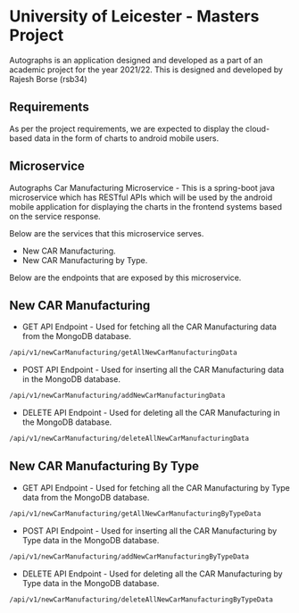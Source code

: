 # University of Leicester - Masters Project

Autographs is an application designed and developed as a part of an academic project for the year 2021/22. This is designed and developed by Rajesh Borse (rsb34)

## Requirements
As per the project requirements, we are expected to display the cloud-based data in the form of charts to android mobile users.

## Microservice

Autographs Car Manufacturing Microservice - This is a spring-boot java microservice which has RESTful APIs which will be used by the android mobile application for displaying the charts in the frontend systems based on the service response.

Below are the services that this microservice serves.

- New CAR Manufacturing.
- New CAR Manufacturing by Type.

Below are the endpoints that are exposed by this microservice.

## New CAR Manufacturing

- GET API Endpoint - Used for fetching all the CAR Manufacturing data from the MongoDB database.


```bash
/api/v1/newCarManufacturing/getAllNewCarManufacturingData
```

- POST API Endpoint - Used for inserting all the CAR Manufacturing data in the MongoDB database.

```bash
/api/v1/newCarManufacturing/addNewCarManufacturingData
```

- DELETE API Endpoint - Used for deleting all the CAR Manufacturing in the MongoDB database.
```bash
/api/v1/newCarManufacturing/deleteAllNewCarManufacturingData
```

## New CAR Manufacturing By Type

- GET API Endpoint - Used for fetching all the CAR Manufacturing by Type data from the MongoDB database.

```bash
/api/v1/newCarManufacturing/getAllNewCarManufacturingByTypeData
```

- POST API Endpoint - Used for inserting all the CAR Manufacturing by Type data in the MongoDB database.

```bash
/api/v1/newCarManufacturing/addNewCarManufacturingByTypeData
```

- DELETE API Endpoint - Used for deleting all the CAR Manufacturing by Type data in the MongoDB database.
```bash
/api/v1/newCarManufacturing/deleteAllNewCarManufacturingByTypeData
```
